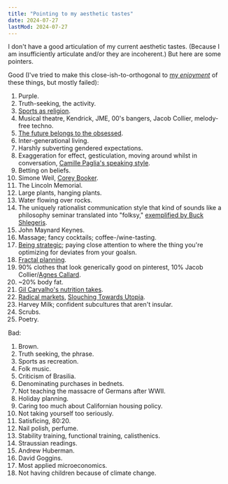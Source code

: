 ```yaml
---
title: "Pointing to my aesthetic tastes"
date: 2024-07-27
lastMod: 2024-07-27
---
```


I don't have a good articulation of my current aesthetic tastes. (Because I am insufficiently articulate and/or they are incoherent.) But here are some pointers.

Good (I've tried to make this close-ish-to-orthogonal to [my _enjoyment_](https://joel-becker.com/digital-garden/favorite-things/) of these things, but mostly failed):

1. Purple.
2. Truth-seeking, the activity.
3. [Sports as religion](https://www.youtube.com/watch?v=jbWvR4en78w).
4. Musical theatre, Kendrick, JME, 00's bangers, Jacob Collier, melody-free techno.
5. [The future belongs to the obsessed](https://youtu.be/m3kJo5kEzTQ?si=6Lz_wBLsbKhUVV2Y&t=1663).
6. Inter-generational living.
7. Harshly subverting gendered expectations.
8. Exaggeration for effect, gesticulation, moving around whilst in conversation, [Camille Paglia's speaking style](https://conversationswithtyler.com/episodes/camille-paglia/).
9. Betting on beliefs.
10. Simone Weil, [Corey Booker](https://www.youtube.com/watch?v=K7fFOJVnpeA).
11. The Lincoln Memorial.
12. Large plants, hanging plants.
13. Water flowing over rocks.
14. The uniquely rationalist communication style that kind of sounds like a philosophy seminar translated into "folksy," [exemplified by Buck Shlegeris](https://www.youtube.com/watch?v=YTlrPeikoyw).
15. John Maynard Keynes.
16. Massage; fancy cocktails; coffee-/wine-tasting.
17. [Being strategic](https://joel-becker.com/digital-garden/strategic/); paying close attention to where the thing you're optimizing for deviates from your goalsn.
18. [Fractal planning](https://twitter.com/alexeyguzey/status/1599609660541382657).
19. 90% clothes that look generically good on pinterest, 10% Jacob Collier/[Agnes Callard](https://x.com/AgnesCallard/status/1276269431262531587).
20. ~20% body fat.
21. [Gil Carvalho's nutrition takes](https://podcast.clearerthinking.org/episode/212/gil-carvalho-what-we-know-and-don-t-know-about-nutrition/).
22. [Radical markets](https://www.goodreads.com/book/show/36515770-radical-markets), [Slouching Towards Utopia](https://www.amazon.com/Economic-History-Twentieth-Century/dp/0465019595).
23. Harvey Milk; confident subcultures that aren't insular.
24. Scrubs.
25. Poetry.

Bad:

1. Brown.
2. Truth seeking, the phrase.
3. Sports as recreation.
4. Folk music.
5. Criticism of Brasilia.
6. Denominating purchases in bednets.
7. Not teaching the massacre of Germans after WWII.
8. Holiday planning.
9. Caring too much about Californian housing policy.
10. Not taking yourself too seriously.
11. Satisficing, 80:20.
12. Nail polish, perfume.
13. Stability training, functional training, calisthenics.
14. Straussian readings.
15. Andrew Huberman.
16. David Goggins.
17. Most applied microeconomics.
18. Not having children because of climate change.